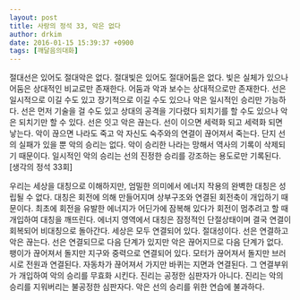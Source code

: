 ```yaml
---
layout: post
title: 사랑의 정석 33, 악은 없다
author: drkim
date: 2016-01-15 15:39:37 +0900
tags: [깨달음의대화]
---
```

절대선은 있어도 절대악은 없다. 절대빛은 있어도 절대어둠은 없다. 빛은 실체가 있으나 어둠은 상대적인 비교로만 존재한다. 어둠과 악과 보수는 상대적으로만 존재한다. 선은 일시적으로 이길 수도 있고 장기적으로 이길 수도 있으나 악은 일시적인 승리만 가능하다. 선은 먼저 기술을 걸 수도 있고 상대의 공격을 기다렸다 되치기를 할 수도 있으나 악은 되치기만 할 수 있다. 선은 잇고 악은 끊는다. 선이 이으면 세력화 되고 세력화 되면 낳는다. 악이 끊으면 나라도 죽고 악 자신도 숙주와의 연결이 끊어져서 죽는다. 단지 선의 실패가 있을 뿐 악의 승리는 없다. 악이 승리한 나라는 망해서 역사의 기록이 삭제되기 때문이다. 일시적인 악의 승리는 선의 진정한 승리를 강조하는 용도로만 기록된다. [생각의 정석 33회]

  


우리는 세상을 대칭으로 이해하지만, 엄밀한 의미에서 에너지 작용의 완벽한 대칭은 성립될 수 없다. 대칭은 회전에 의해 만들어지며 상부구조와 연결된 회전축이 개입하기 때문이다. 최초에 회전을 유발한 에너지가 어딘가에 잠복해 있다가 회전이 멈추려고 할 때 개입하여 대칭을 깨뜨린다. 에너지 영역에서 대칭은 잠정적인 단절상태이며 결국 연결이 회복되어 비대칭으로 돌아간다. 세상은 모두 연결되어 있다. 절대성이다. 선은 연결하고 악은 끊는다. 선은 연결되므로 다음 단계가 있지만 악은 끊어지므로 다음 단계가 없다. 팽이가 끊어져서 돌지만 지구와 중력으로 연결되어 있다. 모터가 끊어져서 돌지만 브러시로 전원과 연결된다. 자동차가 끊어져서 가지만 바퀴는 지면과 연결된다. 그 연결부위가 개입하여 악의 승리를 무효화 시킨다. 진리는 공정한 심판자가 아니다. 진리는 악의 승리를 지워버리는 불공정한 심판자다. 악은 선의 승리를 위한 연습에 불과하다.
